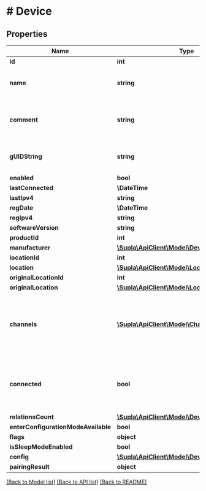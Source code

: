 # # Device

## Properties

Name | Type | Description | Notes
------------ | ------------- | ------------- | -------------
**id** | **int** | Identifier | [optional]
**name** | **string** | Device name set in the firmware. | [optional]
**comment** | **string** | Device caption / comment given by the user. | [optional]
**gUIDString** | **string** | Unique device identifier (GUID). | [optional]
**enabled** | **bool** |  | [optional]
**lastConnected** | **\DateTime** |  | [optional]
**lastIpv4** | **string** |  | [optional]
**regDate** | **\DateTime** |  | [optional]
**regIpv4** | **string** |  | [optional]
**softwareVersion** | **string** |  | [optional]
**productId** | **int** |  | [optional]
**manufacturer** | [**\Supla\ApiClient\Model\DeviceManufacturer**](DeviceManufacturer.md) |  | [optional]
**locationId** | **int** |  | [optional]
**location** | [**\Supla\ApiClient\Model\Location**](Location.md) |  | [optional]
**originalLocationId** | **int** |  | [optional]
**originalLocation** | [**\Supla\ApiClient\Model\Location**](Location.md) |  | [optional]
**channels** | [**\Supla\ApiClient\Model\Channel[]**](Channel.md) | Channels that belongs to this device, if requested by the &#x60;include&#x60; param | [optional]
**connected** | **bool** | Whether the device is now connected to the SUPLA Server. | [optional]
**relationsCount** | [**\Supla\ApiClient\Model\DeviceRelationsCount**](DeviceRelationsCount.md) |  | [optional]
**enterConfigurationModeAvailable** | **bool** |  | [optional]
**flags** | **object** |  | [optional]
**isSleepModeEnabled** | **bool** |  | [optional]
**config** | [**\Supla\ApiClient\Model\DeviceConfig**](DeviceConfig.md) |  | [optional]
**pairingResult** | **object** |  | [optional]

[[Back to Model list]](../../README.md#models) [[Back to API list]](../../README.md#endpoints) [[Back to README]](../../README.md)
